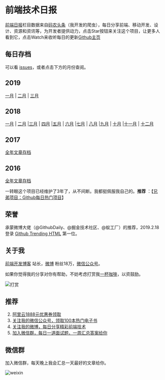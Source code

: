 # 前端技术日报

[前端日报](http://caibaojian.com.cn)栏目数据来自[码农头条](http://hao.caibaojian.com.cn/)（我开发的爬虫），每日分享前端、移动开发、设计、资源和资讯等，为开发者提供动力，点击Star按钮来关注这个项目，让更多人看到它，点击Watch来收听每日的更新[Github主页](https://github.com/kujian/frontendDaily)

## 每日存档

可以看 [issues](https://github.com/kujian/frontendDaily/issues)，或者点击下方的月份查阅。

## 2019
[一月](https://github.com/kujian/frontendDaily/tree/master/2019/01) | [二月](https://github.com/kujian/frontendDaily/tree/master/2019/02) | [三月](https://github.com/kujian/frontendDaily/tree/master/2019/03)
## 2018
[一月](https://github.com/kujian/frontendDaily/tree/master/2018/01) | [二月](https://github.com/kujian/frontendDaily/tree/master/2018/02) |[三月](https://github.com/kujian/frontendDaily/tree/master/2018/03) | [四月](https://github.com/kujian/frontendDaily/tree/master/2018/04) |[五月](https://github.com/kujian/frontendDaily/tree/master/2018/05) | [六月](https://github.com/kujian/frontendDaily/tree/master/2018/06) |[七月](https://github.com/kujian/frontendDaily/tree/master/2018/07) | [八月](https://github.com/kujian/frontendDaily/tree/master/2018/08) |[九月](https://github.com/kujian/frontendDaily/tree/master/2018/09) | [十月](https://github.com/kujian/frontendDaily/tree/master/2018/10) |[十一月](https://github.com/kujian/frontendDaily/tree/master/2018/11) | [十二月](https://github.com/kujian/frontendDaily/tree/master/2018/12)
## 2017
[全年文章存档](https://github.com/kujian/frontendDaily/tree/master/2017)
## 2016
[全年文章存档](https://github.com/kujian/frontendDaily/tree/master/2016)

一转眼这个项目已经维护了3年了，从不间断。我都挺佩服我自己的。**推荐** ：【[兄弟项目：Github每日热门项目](https://github.com/kujian/githubTrending)】

## 荣誉

承蒙微博大佬（@GithubDaily、@掘金技术社区、@蚁工厂）的推荐，2019.2.18 登录 [Github Trending HTML](https://github.com/trending/html?since=daily) 第一位。

## 关于我

[前端开发博客](http://caibaojian.com.cn/) 站长，[微博](https://weibo.com/kujian) 粉丝18万，[微信公众号](http://t.cn/EV7pcM1)。


如果你觉得我的分享对你有帮助，不妨考虑打赏我[一杯咖啡](http://caibaojian.com.cn)，以资鼓励。

![打赏](https://upload-images.jianshu.io/upload_images/570843-db4053c67a8c9ea9.png)

## 推荐
2. [阿里云1888元优惠券领取](http://caibaojian.com/go/aliyun)
3. [关注我的微信公众号，领取100本热门电子书](http://t.cn/EV7pcM1)
4. [关注我的微博，每日分享精彩前端技术](https://weibo.com/kujian)
5. [加入微信群，每日一道面试题，一周汇总答案给你](http://t.cn/EV7pcM1)

## 微信群

加入微信群，每天晚上我会汇总一天最好的文章给你。

![weixin](https://user-images.githubusercontent.com/3055447/38468989-651132ac-3b80-11e8-8e6b-15122322a9d7.png)
